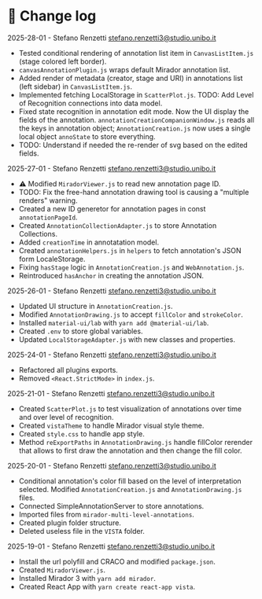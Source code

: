# 📑 Change log

2025-28-01 - Stefano Renzetti <stefano.renzetti3@studio.unibo.it>

- Tested conditional rendering of annotation list item in `CanvasListItem.js` (stage colored left border).
- `canvasAnnotationPlugin.js` wraps default Mirador annotation list.
- Added render of metadata (creator, stage and URI) in annotations list (left sidebar) in `CanvasListItem.js`.
- Implemented fetching LocalStorage in `ScatterPlot.js`.
  TODO: Add Level of Recognition connections into data model.
- Fixed state recognition in annotation edit mode. Now the UI display the fields of the annotation.
  `annotationCreationCompanionWindow.js` reads all the keys in annotation object;
  `AnnotationCreation.js` now uses a single local object `annoState` to store everything.
- TODO: Understand if needed the re-render of svg based on the edited fields.

2025-27-01 - Stefano Renzetti <stefano.renzetti3@studio.unibo.it>

- ⚠️ Modified `MiradorViewer.js` to read new annotation page ID.
- TODO: Fix the free-hand annotation drawing tool is causing a "multiple renders" warning.
- Created a new ID generetor for annotation pages in const `annotationPageId`.
- Created `AnnotationCollectionAdapter.js` to store Annotation Collections.
- Added `creationTime` in annotatation model.
- Created `annotationHelpers.js` in `helpers` to fetch annotation's JSON form LocaleStorage.
- Fixing `hasStage` logic in `AnnotationCreation.js` and `WebAnnotation.js`.
- Reintroduced `hasAnchor` in creating the annotation JSON.

2025-26-01 - Stefano Renzetti <stefano.renzetti3@studio.unibo.it>

- Updated UI structure in `AnnotationCreation.js`.
- Modified `AnnotationDrawing.js` to accept `fillColor` and `strokeColor`.
- Installed `material-ui/lab` with `yarn add @material-ui/lab`.
- Created `.env` to store global variables.
- Updated `LocalStorageAdapter.js` with new classes and properties.

2025-24-01 - Stefano Renzetti <stefano.renzetti3@studio.unibo.it>

- Refactored all plugins exports.
- Removed `<React.StrictMode>` in `index.js`.

2025-21-01 - Stefano Renzetti <stefano.renzetti3@studio.unibo.it>

- Created `ScatterPlot.js` to test visualization of annotations over time and over level of recognition.
- Created `vistaTheme` to handle Mirador visual style theme.
- Created `style.css` to handle app style.
- Method `reExportPaths` in `AnnotationDrawing.js` handle fillColor rerender that allows to first draw the annotation and then change the fill color.

2025-20-01 - Stefano Renzetti <stefano.renzetti3@studio.unibo.it>

- Conditional annotation's color fill based on the level of interpretation selected.
  Modified `AnnotationCreation.js` and `AnnotationDrawing.js` files.
- Connected SimpleAnnotationServer to store annotations.
- Imported files from `mirador-multi-level-annotations`.
- Created plugin folder structure.
- Deleted useless file in the `VISTA` folder.

2025-19-01 - Stefano Renzetti <stefano.renzetti3@studio.unibo.it>

- Install the url polyfill and CRACO and modified `package.json`.
- Created `MiradorViewer.js`.
- Installed Mirador 3 with `yarn add mirador`.
- Created React App with `yarn create react-app vista`.
